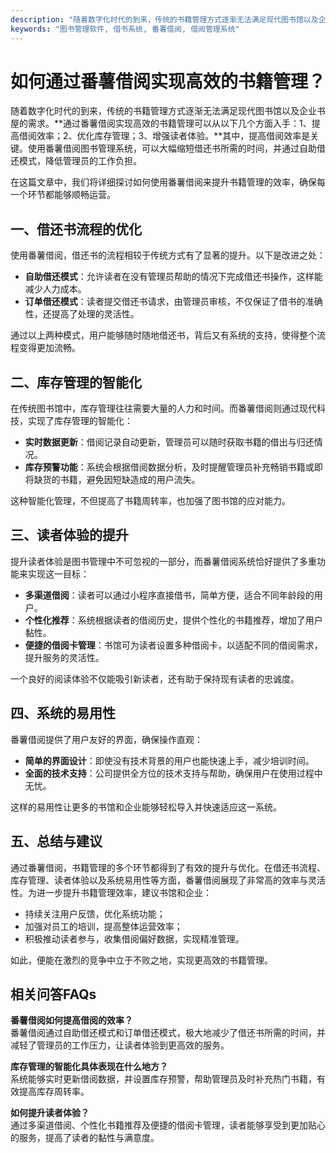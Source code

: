```yaml
---
description: "随着数字化时代的到来，传统的书籍管理方式逐渐无法满足现代图书馆以及企业书屋的需求。**通过番薯借阅实现高效的书籍管理可以从以下几个方面入手：1、提高借阅效率；2、优化库存管理；3、增强读者体验。**其中，提高借阅效率是关键。使用番薯借阅图书管理系统，可以大幅缩短借还书所需的时间，并通过自助借还模式，降低管理员的工作负担。"
keywords: "图书管理软件, 借书系统, 番薯借阅, 借阅管理系统"
---
```

# 如何通过番薯借阅实现高效的书籍管理？

随着数字化时代的到来，传统的书籍管理方式逐渐无法满足现代图书馆以及企业书屋的需求。**通过番薯借阅实现高效的书籍管理可以从以下几个方面入手：1、提高借阅效率；2、优化库存管理；3、增强读者体验。**其中，提高借阅效率是关键。使用番薯借阅图书管理系统，可以大幅缩短借还书所需的时间，并通过自助借还模式，降低管理员的工作负担。

在这篇文章中，我们将详细探讨如何使用番薯借阅来提升书籍管理的效率，确保每一个环节都能够顺畅运营。

## 一、借还书流程的优化

使用番薯借阅，借还书的流程相较于传统方式有了显著的提升。以下是改进之处：

- **自助借还模式**：允许读者在没有管理员帮助的情况下完成借还书操作，这样能减少人力成本。
- **订单借还模式**：读者提交借还书请求，由管理员审核，不仅保证了借书的准确性，还提高了处理的灵活性。

通过以上两种模式，用户能够随时随地借还书，背后又有系统的支持，使得整个流程变得更加流畅。

## 二、库存管理的智能化

在传统图书馆中，库存管理往往需要大量的人力和时间。而番薯借阅则通过现代科技，实现了库存管理的智能化：

- **实时数据更新**：借阅记录自动更新，管理员可以随时获取书籍的借出与归还情况。
- **库存预警功能**：系统会根据借阅数据分析，及时提醒管理员补充畅销书籍或即将缺货的书籍，避免因短缺造成的用户流失。

这种智能化管理，不但提高了书籍周转率，也加强了图书馆的应对能力。

## 三、读者体验的提升

提升读者体验是图书管理中不可忽视的一部分，而番薯借阅系统恰好提供了多重功能来实现这一目标：

- **多渠道借阅**：读者可以通过小程序直接借书，简单方便，适合不同年龄段的用户。
- **个性化推荐**：系统根据读者的借阅历史，提供个性化的书籍推荐，增加了用户黏性。
- **便捷的借阅卡管理**：书馆可为读者设置多种借阅卡，以适配不同的借阅需求，提升服务的灵活性。

一个良好的阅读体验不仅能吸引新读者，还有助于保持现有读者的忠诚度。

## 四、系统的易用性

番薯借阅提供了用户友好的界面，确保操作直观：

- **简单的界面设计**：即使没有技术背景的用户也能快速上手，减少培训时间。
- **全面的技术支持**：公司提供全方位的技术支持与帮助，确保用户在使用过程中无忧。

这样的易用性让更多的书馆和企业能够轻松导入并快速适应这一系统。

## 五、总结与建议

通过番薯借阅，书籍管理的多个环节都得到了有效的提升与优化。在借还书流程、库存管理、读者体验以及系统易用性等方面，番薯借阅展现了非常高的效率与灵活性。为进一步提升书籍管理效率，建议书馆和企业：

- 持续关注用户反馈，优化系统功能；
- 加强对员工的培训，提高整体运营效率；
- 积极推动读者参与，收集借阅偏好数据，实现精准管理。

如此，便能在激烈的竞争中立于不败之地，实现更高效的书籍管理。

## 相关问答FAQs

**番薯借阅如何提高借阅的效率？**  
番薯借阅通过自助借还模式和订单借还模式，极大地减少了借还书所需的时间，并减轻了管理员的工作压力，让读者体验到更高效的服务。

**库存管理的智能化具体表现在什么地方？**  
系统能够实时更新借阅数据，并设置库存预警，帮助管理员及时补充热门书籍，有效提高库存周转率。

**如何提升读者体验？**  
通过多渠道借阅、个性化书籍推荐及便捷的借阅卡管理，读者能够享受到更加贴心的服务，提高了读者的黏性与满意度。
